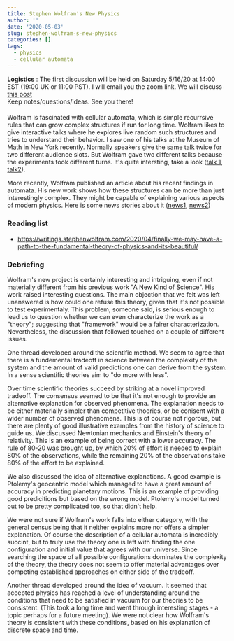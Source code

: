 ```yaml
---
title: Stephen Wolfram's New Physics
author: ''
date: '2020-05-03'
slug: stephen-wolfram-s-new-physics
categories: []
tags:
  - physics
  - cellular automata
---
```


**Logistics** : The first discussion will be held on Saturday 5/16/20 at 14:00 EST (19:00 UK or 11:00 PST). I will email you the zoom link. 
We will discuss [this post](https://writings.stephenwolfram.com/2020/04/finally-we-may-have-a-path-to-the-fundamental-theory-of-physics-and-its-beautiful/)  
Keep notes/questions/ideas. See you there!

#### 
Wolfram is fascinated with cellular automata, which is simple recurrsive rules that can grow complex structures if run for long time. Wolfram likes to give interactive talks where he explores live random such structures and tries to understand their behavior. I saw one of his talks at the Museum of Math in New York recently. Normally speakers give the same talk twice for two different audience slots. But Wolfram gave two different talks because the experiments took different turns. It's quite intersting, take a look ([talk 1](https://www.youtube.com/watch?v=DnttjrACWD0), [talk2](https://www.youtube.com/watch?v=1vdx_5YfWG4)). 

More recently, Wolfram published an article about his recent findings in automata. His new work shows how these structures can be more than just interestingly complex. They might be capable of explaining various aspects of modern physics. Here is some news stories about it ([news1](https://techcentral.co.za/stephen-wolfram-bets-on-a-new-kind-of-physics/97508/), [news2](https://phys.org/news/2020-04-wolfram-physics-fundamental-theory.html))

### Reading list

* https://writings.stephenwolfram.com/2020/04/finally-we-may-have-a-path-to-the-fundamental-theory-of-physics-and-its-beautiful/


### Debriefing

Wolfram's new project is certainly interesting and intriguing, even if not materially different from his previous work "A New Kind of Science". His work raised interesting questions. The main objection that we felt was left unanswered is how could one refuse this theory, given that it's not possible to test experimentaly. This problem, someone said, is serious enough to lead us to question whether we can even characterize the work as a "theory"; suggesting that "framework" would be a fairer characterization. Nevertheless, the discussion that followed touched on a couple of different issues.

One thread developed around the scientific method. We seem to agree that there is a fundemental tradeoff in science between the complexity of the system and the amount of valid predictions one can derive from the system. In a sense scientific theories aim to "do more with less".

Over time scientific theories succeed by striking at a novel improved tradeoff. The consensus seemed to be that it's not enough to provide an alternative explanation for observed phenomena. The explanation needs to be either materially simpler than competitive thoeries, or be conisent with a wider number of observed phenomena. This is of course not rigorous, but there are plenty of good illustrative examples from the history of science to guide us. We discussed Newtonian mechanics and Einstein's theory of relativity. This is an example of being correct with a lower accuracy. The rule of 80-20 was brought up, by which 20% of effort is needed to explain 80% of the observations, while the remaining 20% of the observations take 80% of the effort to be explained. 

We also discussed the idea of alternative explanations. A good example is Ptolemy's geocentric model which managed to have a great amount of accuracy in predicting planetary motions. This is an example of providing good predicitions but based on the wrong model. Ptolemy's model turned out to be pretty complicated too, so that didn't help. 

We were not sure if Wolfram's work falls into either category, with the general census being that it neither explains more nor offers a simpler explanation. Of course the description of a cellular automata is incredibly succint, but to truly use the theory one is left with finding the one configuration and initial value that agrees with our universe. Since searching the space of all possible configurations dominates the complexity of the theory, the theory does not seem to offer material advantages over competing established approaches on either side of the tradeoff. 

Another thread developed around the idea of vacuum. It seemed that accepted physics has reached a level of understanding around the conditions that need to be satisfied in vacuum for our theories to be consistent. (This took a long time and went through interesting stages - a topic perhaps for a future meeting). We were not clear how Wolfram's theory is consistent with these conditions, based on his explanation of discrete space and time. 







